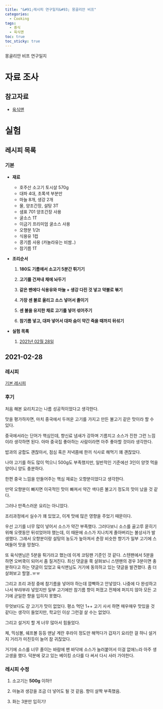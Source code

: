 ```yaml
---
title: "&#91;레시피 연구일지&#93; 몽골리안 비프"
categories:
  - Cooking
tags:
  - 중식
  - 육식맨
toc: true
toc_sticky: true
---
```


몽골리안 비프 연구일지

# 자료 조사

## 참고자료

- [육식맨](https://www.youtube.com/watch?v=c5it8ttzJuY)

# 실험

## 레시피 목록

### 기본

- **재료**

   - 호주산 소고기 토시살 570g 
   - 대파 4대, 초록색 부분만
   - 마늘 8개, 생강 2개
   - 물, 양조간장, 설탕 3T
   - 샘표 701 양조간장 사용
   - 굴소스 1T
   - 이금기 프리미엄 굴소스 사용
   - 오향분 1/2t
   - 식용유 1컵
   - 콩기름 사용 (카놀라유는 비쌈..)
   - 참기름 1T

- **조리순서**

   1. **180도 기름에서 소고기 5분간 튀기기**

   2. **고기를 건져내 채에 놔두기**
      
   3. **같은 팬에다 식용유와 마늘 + 생강 다진 것 넣고 약불로 볶기**

   4. **가장 센 불로 올리고 소스 넣어서 졸이기**

   5. **센 불을 유지한 채로 고기를 넣어 섞어주기**

   6. **참기름 넣고, 대파 넣어서 대파 숨이 약간 죽을 때까지 뒤섞기**
   
- **실험 목록**
  
  1. [2021년 02월 28일](#2021-02-28)

## 2021-02-28

### 레시피

[기본 레시피](#기본)

### 후기

처음 해본 요리치고는 나름 성공적이었다고 생각한다.

맛을 평가하자면, 마치 중국에서 두꺼운 고기를 가지고 만든 불고기 같은 맛이라 할 수 있다.

중국에서라는 단어가 핵심인데, 향신료 냄새가 강하며 기름지고 소스가 진한 그런 느낌이라 생각하면 된다. 아마 중국집 좋아하는 사람이라면 아주 좋아할 것이라 생각한다.

밥과의 궁합도 괜찮아서, 점심 혹은 저녁쯤에 한끼 식사로 해먹기 꽤 괜찮았다.

나야 고기를 하도 많이 먹으니 500g도 부족했지만, 일반적인 기준에선 3인이 양껏 먹을 양이니 양도 충분하다.

한편 중국 느낌을 만들어주는 핵심 재료는 오향분이었다고 생각한다.

만약 오향분이 빠지면 이국적인 맛이 빠져서 약간 색다른 불고기 정도의 맛이 났을 것 같다.

그러나 만족스러운 요리는 아니었다.

조리과정에서 실수가 꽤 있었고, 이게 맛에 많은 영향을 주었기 때문이다.

우선 고기를 너무 많이 넣어서 소스가 약간 부족했다. 그러다보니 소스를 골고루 묻히기 위해 오랫동안 뒤섞었어야 했는데, 이 때문에 소스가 지나치게 졸아버리는 불상사가 발생했다. 그래서 오향분이랑 설탕의 농도가 높아져서 춘장 비슷한 향기가 일부 고기에 스며들어 맛을 망쳤다.

또 육식맨님은 5분을 튀기라고 했는데 이게 코팅팬 기준인 것 같다. 스텐팬에서 5분을 하면 오버쿡이 되어서 좀 질겨진다. 최신 댓글을 쭉 살펴보니 스텐팬의 경우 3분이면 충분하다고 하는 댓글이 있었고 육식맨님도 거기에 동의하고 있는 댓글을 발견했다. 좀 더 살펴보고 할껄..ㅠㅠ

그리고 조리 과정 중에 참기름을 넣어야 하는데 깜빡하고 안넣었다. 나중에 다 완성하고 나서 부랴부랴 넣었지만 일부 고기에만 참기름 향이 퍼졌고 전체에 퍼지지 않아 모든 고기에 균일한 향을 입히지 못했다.

무엇보다도 걍 고기가 맛이 없었다. 평소 먹던 1++ 고기 사서 하면 매우매우 맛있을 것 같다는 생각이 들었지만, 학교인 이상 그런걸 살 수는 없었다.

그리고 설거지 할 게 너무 많아서 힘들었다.

체, 믹싱볼, 쉐프볼 등등 맨날 계란 후라이 정도만 해먹다가 갑자기 요리란 걸 하니 설거지 거리가 미친듯이 늘어 참 귀찮았다.

거기에 소스를 너무 졸이는 바람에 팬 바닥에 소스가 늘러붙어서 이걸 없애느라 아주 생고생을 했다. 덕분에 갖고 있는 베이킹 소다를 다 써서 다시 사러 가야한다.

### 레시피 수정

1. 소고기는 **500g** 이하!!

2. 마늘과 생강을 조금 더 넣어도 될 것 같음. 향이 살짝 부족했음.

3. 화는 3분만 입히기! 